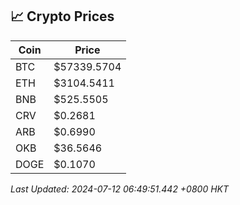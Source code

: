 ## 📈 Crypto Prices

| Coin | Price |
| ---- | ----- |
| BTC | $57339.5704 |
| ETH | $3104.5411 |
| BNB | $525.5505 |
| CRV | $0.2681 |
| ARB | $0.6990 |
| OKB | $36.5646 |
| DOGE | $0.1070 |

_Last Updated: 2024-07-12 06:49:51.442 +0800 HKT_